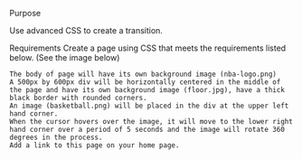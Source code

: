 Purpose

Use advanced CSS to create a transition.

Requirements
Create a page using CSS that meets the requirements listed below. (See the image below) 

    The body of page will have its own background image (nba-logo.png)
    A 500px by 600px div will be horizontally centered in the middle of the page and have its own background image (floor.jpg), have a thick black border with rounded corners.
    An image (basketball.png) will be placed in the div at the upper left hand corner.
    When the cursor hovers over the image, it will move to the lower right hand corner over a period of 5 seconds and the image will rotate 360 degrees in the process.
    Add a link to this page on your home page.
